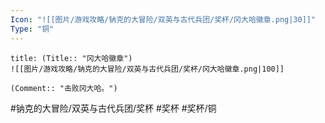 ```yaml
---
Icon: "![[图片/游戏攻略/钠克的大冒险/双英与古代兵团/奖杯/冈大哈徽章.png|30]]"
Type: "铜"
---
```

```ad-common-bronze-trophy
title: (Title:: "冈大哈徽章")
![[图片/游戏攻略/钠克的大冒险/双英与古代兵团/奖杯/冈大哈徽章.png|100]]

(Comment:: "击败冈大哈。")
```

#钠克的大冒险/双英与古代兵团/奖杯 #奖杯 #奖杯/铜
